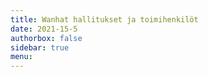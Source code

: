 ```yaml
---
title: Wanhat hallitukset ja toimihenkilöt
date: 2021-15-5
authorbox: false
sidebar: true
menu:
---
```

